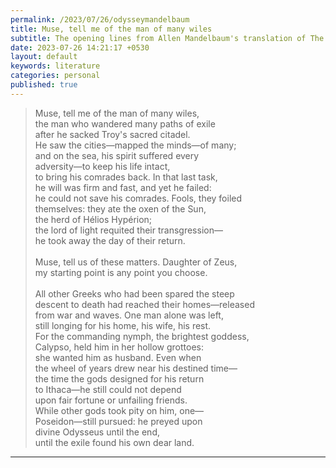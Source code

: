 ```yaml
---
permalink: /2023/07/26/odysseymandelbaum
title: Muse, tell me of the man of many wiles
subtitle: The opening lines from Allen Mandelbaum's translation of The Odyssey
date: 2023-07-26 14:21:17 +0530
layout: default
keywords: literature
categories: personal
published: true
---
```


<blockquote>
    <p>Muse, tell me of the man of many wiles,<br>
the man who wandered many paths of exile<br>
after he sacked Troy's sacred citadel.<br>
He saw the cities—mapped the minds—of many;<br>
and on the sea, his spirit suffered every<br>
adversity—to keep his life intact,<br>
to bring his comrades back. In that last task,<br>
he will was firm and fast, and yet he failed:<br>
he could not save his comrades. Fools, they foiled<br>
themselves: they ate the oxen of the Sun,<br>
the herd of Hélios Hypérion;<br>
the lord of light requited their transgression—<br>
he took away the day of their return.<br><br>
Muse, tell us of these matters. Daughter of Zeus,<br>
my starting point is any point you choose.<br>
<br>
All other Greeks who had been spared the steep<br>
descent to death had reached their homes—released<br>
from war and waves. One man alone was left,<br>
still longing for his home, his wife, his rest.<br>
For the commanding nymph, the brightest goddess,<br>
Calypso, held him in her hollow grottoes:<br>
she wanted him as husband. Even when<br>
the wheel of years drew near his destined time—<br>
the time the gods designed for his return<br>
to Ithaca—he still could not depend<br>
upon fair fortune or unfailing friends.<br>
While other gods took pity on him, one—<br>
Poseidon—still pursued: he preyed upon<br>
divine Odysseus until the end,<br>
until the exile found his own dear land. <br>
</p>
</blockquote>

---
